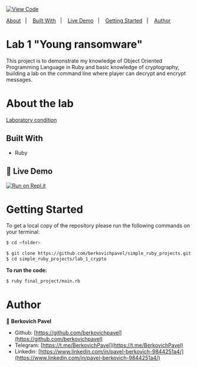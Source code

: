 

[![View Code](https://img.shields.io/badge/View%20-Code-green)](https://github.com/berkovichpavel/simple_ruby_projects/tree/master/lab_1_crypto)

<a text-align="center" href="#about">About</a>&nbsp;&nbsp;&nbsp;|&nbsp;&nbsp;&nbsp;
<a href="#bw">Built With</a>&nbsp;&nbsp;&nbsp;|&nbsp;&nbsp;&nbsp;
<a href="#ldl">Live Demo</a>&nbsp;&nbsp;&nbsp;|&nbsp;&nbsp;&nbsp;
<a href="#gs">Getting Started</a>&nbsp;&nbsp;&nbsp;|&nbsp;&nbsp;&nbsp;
<a href="#author">Author</a>

# Lab 1 "Young ransomware"

This project is to demonstrate my knowledge of Object Oriented Programming Language in Ruby and basic knowledge of cryptography, building a lab on the command line where player can decrypt and encrypt messages.

# About the lab <a name = "about"></a>

[Laboratory condition](https://drive.google.com/drive/u/0/my-drive)
     
## Built With <a name = "bw"></a>

- Ruby

## 🔴 Live Demo <a name = "ldl"></a>

[![Run on Repl.it](https://repl.it/badge/github/berkovichpavel/simple_ruby_prijects)](https://simplerubyprojects.berkovichpavel.repl.run)

# Getting Started <a name = "gs"></a>

To get a local copy of the repository please run the following commands on your terminal:

~~~bash
$ cd <folder>

$ git clone https://github.com/berkovichpavel/simple_ruby_projects.git
$ cd simple_ruby_projects/lab_1_crypto 

~~~

**To run the code:** 

~~~bash
$ ruby final_project/main.rb
~~~

# Author 

👤 **Berkovich Pavel**

- Github: [https://github.com/berkovichpavel](https://github.com/berkovichpavel)
- Telegram: [https://t.me/BerkovichPavel](https://t.me/BerkovichPavel)
- Linkedin: [https://www.linkedin.com/in/pavel-berkovich-9844251a4/](https://www.linkedin.com/in/pavel-berkovich-9844251a4/)
